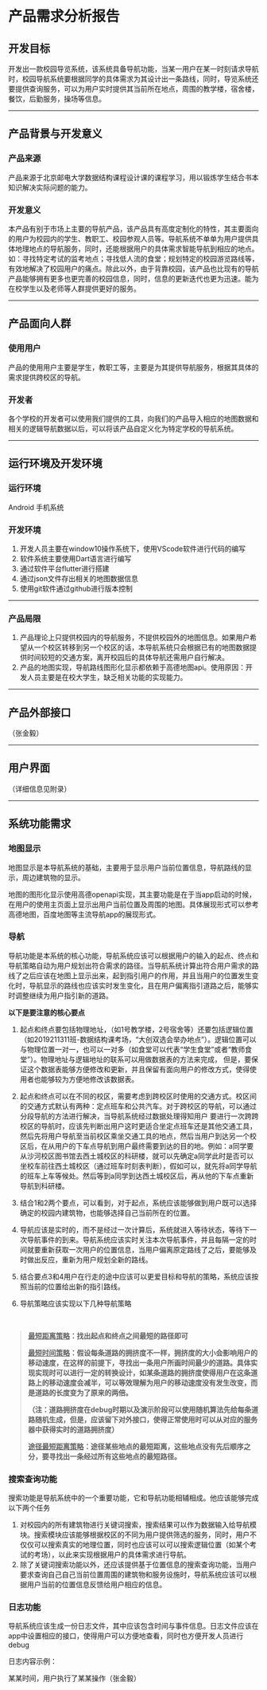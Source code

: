 # 产品需求分析报告

## 开发目标

开发出一款校园导览系统，该系统具备导航功能，当某一用户在某一时刻请求导航时，校园导航系统要根据同学的具体需求为其设计出一条路线，同时，导览系统还要提供查询服务，可以为用户实时提供其当前所在地点，周围的教学楼，宿舍楼，餐饮，后勤服务，操场等信息。

***

## 产品背景与开发意义

### 产品来源

产品来源于北京邮电大学数据结构课程设计课的课程学习，用以锻炼学生结合书本知识解决实际问题的能力。

### 开发意义

本产品有别于市场上主要的导航产品，该产品具有高度定制化的特性，其主要面向的用户为校园内的学生、教职工、校园参观人员等。导航系统不单单为用户提供具体地理地点的导航服务，同时，还能根据用户的具体需求智能导航到相应的地点。如：寻找特定考试的监考地点；寻找低人流的食堂；规划特定的校园游览路线等，有效地解决了校园用户的痛点。除此以外，由于背靠校园，该产品也比现有的导航产品能够拥有更多也更完善的校园信息，同时，信息的更新迭代也更为迅速。能为在校学生以及老师等人群提供更好的服务。

***

## 产品面向人群

### 使用用户

产品的使用用户主要是学生，教职工等，主要是为其提供导航服务，根据其具体的需求提供跨校区的导航。

### 开发者

各个学校的开发者可以使用我们提供的工具，向我们的产品导入相应的地图数据和相关的逻辑导航数据以后，可以将该产品自定义化为特定学校的导航系统。

***

## 运行环境及开发环境

### 运行环境

Android 手机系统

### 开发环境

1. 开发人员主要在window10操作系统下，使用VScode软件进行代码的编写
2. 软件系统主要使用Dart语言进行编写
3. 通过软件平台flutter进行搭建
4. 通过json文件存出相关的地图数据信息
5. 使用git软件通过github进行版本控制

***

### 产品局限

1. 产品理论上只提供校园内的导航服务，不提供校园外的地图信息。如果用户希望从一个校区转移到另一个校区的话，本导航系统只会根据已有的地图数据提供时间较短的交通方案，离开校园后的具体导航还需用户自行解决。
2. 产品的地图实现，导航路线图形化显示都依赖于高德地图api。使用原因：开发人员主要是在校大学生，缺乏相关功能的实现能力。

***

## 产品外部接口

（张金毅）

***

## 用户界面

（详细信息见附录）

***

## 系统功能需求

### 地图显示

地图显示是本导航系统的基础，主要用于显示用户当前位置信息，导航路线的显示，周边建筑物的显示。

地图的图形化显示使用高德openapi实现，其主要功能是在于当app启动的时候，在用户的使用主页面上显示出用户当前位置及周围的地图。具体展现形式可以参考高德地图，百度地图等主流导航app的展现形式。

### 导航

导航功能是本系统的核心功能，导航系统应该可以根据用户的输入的起点、终点和导航策略自动为用户规划出符合需求的路径。当导航系统计算出符合用户需求的路线了之后应该在地图上显示出来，起到指引用户的作用，并且当用户的位置发生变化时，导航显示的路线也应该实时发生变化，且在用户偏离指引道路之后，能够实时调整继续为用户指引新的道路。

**以下是要注意的核心要点**

1. 起点和终点要包括物理地址，（如1号教学楼，2号宿舍等）还要包括逻辑位置（如2019211311班-数据结构课考场，“大创双选会举办地点”）。逻辑位置可以与物理位置一对一，也可以一对多（如食堂可以代表“学生食堂”或者“教师食堂”）。物理地址与逻辑地址的联系可以用做数据表的方法来完成， 但是，要保证这个数据表能够方便修改和更新，并且保留有面向用户的修改方式，使得使用者也能够较为方便地修改该数据表。
2. 起点和终点可以在不同的校区，需要考虑到跨校区时使用的交通方式。校区间的交通方式默认有两种：定点班车和公共汽车。对于跨校区的导航，可以通过分段导航的方法进行解决，当导航系统经过数据处理得知用户 要进行一次跨跨校区的导航时，应该先判断出用户这时更适合坐定点班车还是其他交通工具，然后先将用户导航至当前校区乘坐交通工具的地点，然后当用户到达另一个校区后，在从用户的下车点导航到用户最终需要到达的目的地。例如：a同学要从沙河校区图书馆去西土城校区的科研楼，就可以先确定a同学此时是否可以坐校车前往西土城校区（通过班车时刻表判断），假如可以，就先将a同学导航的班车上车等候处。然后等到a同学到达西土城校区后，再从他的下车点重新导航到科研楼。
3. 结合1和2两个要点，可以看到，对于起点，系统应该能够做到用户既可以选择确定的校园内建筑物，也能够选择自己当前所在的位置。
4. 导航应该是实时的，而不是经过一次计算后，系统就进入等待状态，等待下一次导航事件的到来。导航系统应该实时关注本次导航事件，并且每隔一定的时间就要重新获取一次用户的位置信息，当用户偏离原定路线了之后，要能够及时做出反应，重新为用户规划全新的路线。
5. 结合要点3和4用户在行走的途中应该可以更爱目标和导航的策略，系统应该按照当前的位置给出新的指引路线。
6. 导航策略应该实现以下几种导航策略
   
   <br/>

> **<u>最短距离策略</u>：找出起点和终点之间最短的路径即可**
> 
> **<u>最短时间策略</u>：假设每条道路的拥挤度不一样，拥挤度的大小会影响用户的移动速度，在这样的前提下，寻找出一条用户所画时间最少的道路。具体实现实现时可以进行一定的转换设计，如某条道路的拥挤度使得用户在这条道路上的移动速度会减半，可以等效理解为用户的移动速度没有发生改变，而是道路的长度变为了原来的两倍。**
> 
> **（注：道路拥挤度在debug时期以及演示阶段可以使用随机算法先给每条道路随机生成，但是，应该留下对外接口，使得正常使用时可以从对应的服务器中获得实时的道路拥挤度）**
> 
> **<u>途径最短距离策略</u>：途径某些地点的最短距离，这些地点没有先后顺序之分，要寻找出一条经过所有这些地点的最短路径。**

### 搜索查询功能

搜索功能是导航系统中的一个重要功能，它和导航功能相辅相成。他应该能够完成以下两个任务

1. 对校园内的所有建筑物进行关键词搜索，搜索结果可以作为数据输入给导航模块。搜索模块应该能够根据校区的不同为用户提供筛选的服务，同时，用户不仅仅可以搜索真实的地理位置，同时也应该可以可以搜索逻辑位置（如某个考试的考场），以此来实现根据用户的具体需求进行导航。
2. 除了关键词搜索功能以外，还应该提供基于位置信息的搜索查询功能，当用户要求查询自己自己当前位置周围的建筑物和服务设施时，导航系统应该可以根据用户当前的位置信息反馈给用户相应的信息。

### 日志功能

导航系统应该生成一份日志文件，其中应该包含时间与事件信息。日志文件应该在app中设置相应的接口，使得用户可以方便地查看，同时也方便开发人员进行debug

日志内容示例：

某某时间，用户执行了某某操作（张金毅）